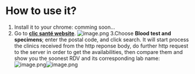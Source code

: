 # How to use it?
1. Install it to your chrome: comming soon...
2. Go to **[clic santé website](https://portal3.clicsante.ca/)**.
![image.png](/.attachments/image-66f4e123-cacb-4d53-a900-67afae756f65.png)
3.Choose **Blood test and specimens**; enter the postal code, and click search. It will start process the clinics received from the http reponse body, do further http request to the server in order to get the availabilities, then compare them and show you the soonest RDV and its corresponding lab name:
![image.png](/.attachments/image-67d98a5e-4c38-4e6e-8581-1ea6de8d191b.png)![image.png](/.attachments/image-c833f184-39b0-4334-a610-ab843ba61dd4.png)
